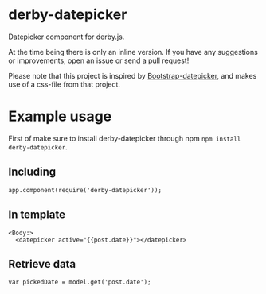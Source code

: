 derby-datepicker
================

Datepicker component for derby.js.

At the time being there is only an inline version. If you have any suggestions or improvements, open an issue or send a pull request!


Please note that this project is inspired by [Bootstrap-datepicker](https://github.com/eternicode/bootstrap-datepicker), and makes use of a css-file from that project.


Example usage
=====

First of make sure to install derby-datepicker through npm `npm install derby-datepicker`.


Including
--------
    
    app.component(require('derby-datepicker'));
        
In template
-------
   
    <Body:>
      <datepicker active="{{post.date}}"></datepicker>
      
Retrieve data
--------

    var pickedDate = model.get('post.date');
